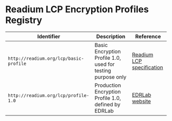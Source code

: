 # Readium LCP Encryption Profiles  Registry

| Identifier | Description | Reference |
| -------- | --------- | --------- |
| `http://readium.org/lcp/basic-profile` | Basic Encryption Profile 1.0, used for testing purpose only | [Readium LCP specification](../releases/lcp/latest.md) |
| `http://readium.org/lcp/profile-1.0` | Production Encryption Profile 1.0, defined by EDRLab | [EDRLab website](https://www.edrlab.org/readium-lcp/) |
